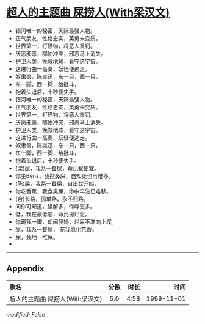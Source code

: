 # [超人的主题曲 屎捞人(With梁汉文)](https://music.163.com/song?id=26075123)

* 银河唯一的秘密，天际最强人物。
* 正气朋友，性格忠实，英勇未变质。
* 世界第一，打怪物，将恶人重罚。
* 厌恶邪恶，哪怕冲突，邪恶马上消失。
* 护卫人类，挽救地球，看守这宇宙。
* 这进行曲一高奏，妖怪便逃走。
* 奴隶兽，陈奕迅，东一只，西一只，
* 东一脚，西一脚，给批斗，
* 抱着头退后，十秒便失手。
* 银河唯一的秘密，天际最强人物。
* 正气朋友，性格忠实，英勇未变质。
* 世界第一，打怪物，将恶人重罚。
* 厌恶邪恶，哪怕冲突，邪恶马上消失。
* 护卫人类，挽救地球，看守这宇宙。
* 这进行曲一高奏，妖怪便逃走。
* 奴隶兽，陈奕迅，东一只，西一只，
* 东一脚，西一脚，给批斗，
* 抱着头退后，十秒便失手。
* (梁)屎，我系一督屎，命比蚁便宜。
* 你坐Benz，我挖鼻屎，自知死也再难移。
* (陈)屎，我系一督屎，自出世开始，
* 你吃香蕉，我食臭屎，命中早注已难移。
* (合)长路，孤单路，永不归路。
* 问你可知道，误解多，侮辱更多。
* 低，我在最低底，命比撮烂泥。
* 你踢我一脚，却闹我妈，烂屎不准向上爬。
* 屎，我系一督屎， 花我愿化花香。
* 屎，我地一堆屎。
* 


---

## Appendix

|歌名|分数|时长|时间|
|:---|:---:|---:|---:|
|超人的主题曲 屎捞人(With梁汉文)|5.0|4:58|1999-11-01

*modified: False*